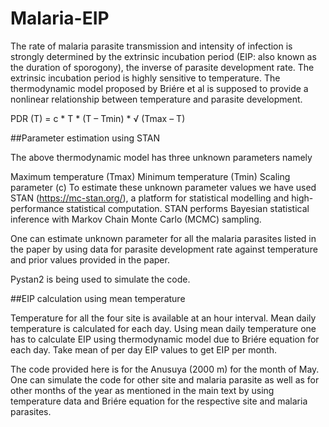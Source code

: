 # Malaria-EIP
The rate of malaria parasite transmission and intensity of infection is strongly determined by the extrinsic incubation period (EIP: also known as the duration of sporogony), the inverse of parasite development rate. The extrinsic incubation period is highly sensitive to temperature. The thermodynamic model proposed by Briére et al is supposed to provide a nonlinear relationship between temperature and parasite development.

PDR (T) = c * T * (T – Tmin) * √ (Tmax – T)

##Parameter estimation using STAN

The above thermodynamic model has three unknown parameters namely

Maximum temperature (Tmax)
Minimum temperature (Tmin)
Scaling parameter (c)
To estimate these unknown parameter values we have used STAN (https://mc-stan.org/), a platform for statistical modelling and high-performance statistical computation. STAN performs Bayesian statistical inference with Markov Chain Monte Carlo (MCMC) sampling.

One can estimate unknown parameter for all the malaria parasites listed in the paper by using data for parasite development rate against temperature and prior values provided in the paper.

Pystan2 is being used to simulate the code.

##EIP calculation using mean temperature

Temperature for all the four site is available at an hour interval. Mean daily temperature is calculated for each day. Using mean daily temperature one has to calculate EIP using thermodynamic model due to Briére equation for each day. Take mean of per day EIP values to get EIP per month.

The code provided here is for the Anusuya (2000 m) for the month of May. One can simulate the code for other site and malaria parasite as well as for other months of the year as mentioned in the main text by using temperature data and Briére equation for the respective site and malaria parasites.
